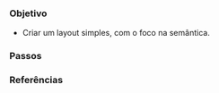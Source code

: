 
### Objetivo ###

- Criar um layout simples, com o foco na semântica.



### Passos ###




### Referências
